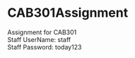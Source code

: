 # CAB301Assignment
Assignment for CAB301 <br/>
Staff UserName: staff <br/>
Staff Password: today123
